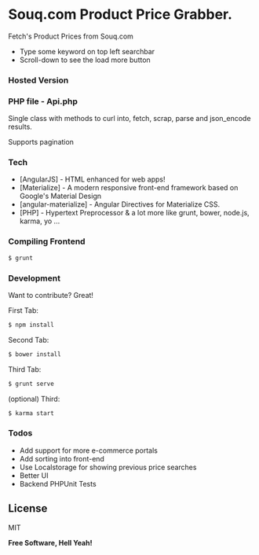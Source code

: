 # Souq.com Product Price Grabber.

Fetch's Product Prices from Souq.com

  - Type some keyword on top left searchbar
  - Scroll-down to see the load more button

### Hosted Version

### PHP file - Api.php
Single class with methods to curl into, fetch, scrap, parse and json_encode results.

Supports pagination


### Tech
* [AngularJS] - HTML enhanced for web apps!
* [Materialize] - A modern responsive front-end framework based on Google's Material Design
* [angular-materialize] - Angular Directives for Materialize CSS.
* [PHP] - Hypertext Preprocessor
& a lot more like grunt, bower, node.js, karma, yo ...

### Compiling Frontend

```sh
$ grunt
```

### Development

Want to contribute? Great!

First Tab:
```sh
$ npm install
```

Second Tab:
```sh
$ bower install
```
Third Tab:
```sh
$ grunt serve
```

(optional) Third:
```sh
$ karma start
```

### Todos

 - Add support for more e-commerce portals
 - Add sorting into front-end
 - Use Localstorage for showing previous price searches
 - Better UI
 - Backend PHPUnit Tests


License
----

MIT


**Free Software, Hell Yeah!**